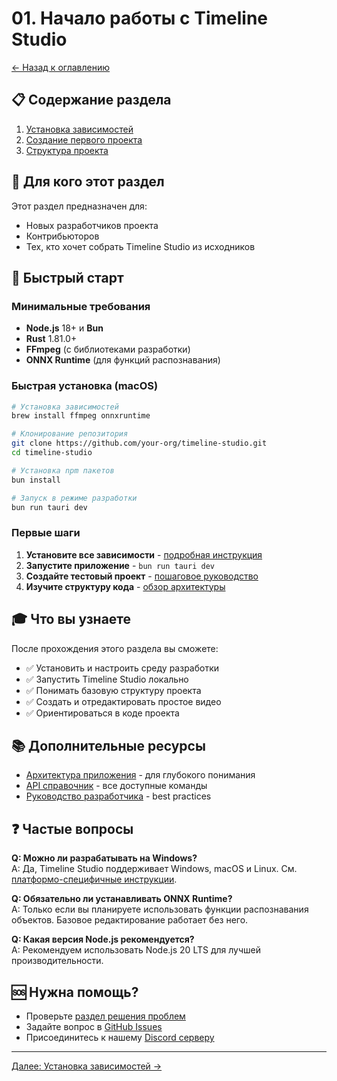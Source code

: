 # 01. Начало работы с Timeline Studio

[← Назад к оглавлению](../README.md)

## 📋 Содержание раздела

1. [Установка зависимостей](installation.md)
2. [Создание первого проекта](first-project.md)
3. [Структура проекта](project-structure.md)

## 🎯 Для кого этот раздел

Этот раздел предназначен для:
- Новых разработчиков проекта
- Контрибьюторов
- Тех, кто хочет собрать Timeline Studio из исходников

## 🚀 Быстрый старт

### Минимальные требования

- **Node.js** 18+ и **Bun** 
- **Rust** 1.81.0+
- **FFmpeg** (с библиотеками разработки)
- **ONNX Runtime** (для функций распознавания)

### Быстрая установка (macOS)

```bash
# Установка зависимостей
brew install ffmpeg onnxruntime

# Клонирование репозитория
git clone https://github.com/your-org/timeline-studio.git
cd timeline-studio

# Установка npm пакетов
bun install

# Запуск в режиме разработки
bun run tauri dev
```

### Первые шаги

1. **Установите все зависимости** - [подробная инструкция](installation.md)
2. **Запустите приложение** - `bun run tauri dev`
3. **Создайте тестовый проект** - [пошаговое руководство](first-project.md)
4. **Изучите структуру кода** - [обзор архитектуры](project-structure.md)

## 🎓 Что вы узнаете

После прохождения этого раздела вы сможете:
- ✅ Установить и настроить среду разработки
- ✅ Запустить Timeline Studio локально
- ✅ Понимать базовую структуру проекта
- ✅ Создать и отредактировать простое видео
- ✅ Ориентироваться в коде проекта

## 📚 Дополнительные ресурсы

- [Архитектура приложения](../02-architecture/README.md) - для глубокого понимания
- [API справочник](../04-api-reference/README.md) - все доступные команды
- [Руководство разработчика](../05-development/README.md) - best practices

## ❓ Частые вопросы

**Q: Можно ли разрабатывать на Windows?**  
A: Да, Timeline Studio поддерживает Windows, macOS и Linux. См. [платформо-специфичные инструкции](installation.md#платформы).

**Q: Обязательно ли устанавливать ONNX Runtime?**  
A: Только если вы планируете использовать функции распознавания объектов. Базовое редактирование работает без него.

**Q: Какая версия Node.js рекомендуется?**  
A: Рекомендуем использовать Node.js 20 LTS для лучшей производительности.

## 🆘 Нужна помощь?

- Проверьте [раздел решения проблем](../06-deployment/troubleshooting.md)
- Задайте вопрос в [GitHub Issues](https://github.com/your-org/timeline-studio/issues)
- Присоединитесь к нашему [Discord серверу](https://discord.gg/timeline-studio)

---

[Далее: Установка зависимостей →](installation.md)